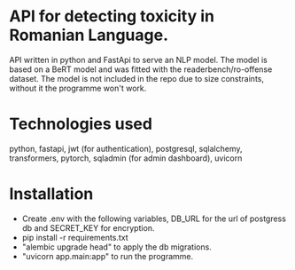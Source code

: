 # API for detecting toxicity in Romanian Language. 
API written in python and FastApi to serve an NLP model. 
The model is based on a BeRT model and was fitted with the readerbench/ro-offense dataset.
The model is not included in the repo due to size constraints, without it the programme won't work. 

# Technologies used
python, fastapi, jwt (for authentication), postgresql, sqlalchemy, transformers, pytorch, sqladmin (for admin dashboard), uvicorn

# Installation
* Create .env with the following variables, DB_URL for the url of postgress db and SECRET_KEY for encryption.
* pip install -r requirements.txt
* "alembic upgrade head" to apply the db migrations.
* "uvicorn app.main:app" to run the programme.
